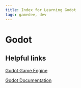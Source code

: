```yaml
---
title: Index for Learning Godot
tags: gamedev, dev
---
```


# Godot

## Helpful links

[Godot Game Engine](https://godotengine.org/)

[Godot Documentation](https://docs.godotengine.org/en/stable/index.html)